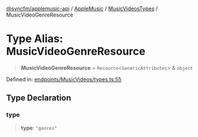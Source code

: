 [@syncfm/applemusic-api](../../../../../../globals.md) / [AppleMusic](../../../index.md) / [MusicVideosTypes](../index.md) / MusicVideoGenreResource

# Type Alias: MusicVideoGenreResource

> **MusicVideoGenreResource** = `Resource`\<`GenericAttributes`\> & `object`

Defined in: [endpoints/MusicVideos/types.ts:55](https://github.com/sync-fm/applemusic-api/blob/a6a8471d4d51a41f6bd8af9d95c8abf0126e10f4/src/endpoints/MusicVideos/types.ts#L55)

## Type Declaration

### type

> **type**: `"genres"`
